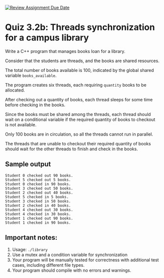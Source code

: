 [![Review Assignment Due Date](https://classroom.github.com/assets/deadline-readme-button-24ddc0f5d75046c5622901739e7c5dd533143b0c8e959d652212380cedb1ea36.svg)](https://classroom.github.com/a/ZRMh7oN8)
# Quiz 3.2b: Threads synchronization for a campus library

Write a C++ program that manages books loan for a library.

Consider that the students are threads, and the books are shared resources.

The total number of books available is 100, indicated by the global shared variable `books_available`.

The program creates six threads, each requiring `quantity` books to be allocated.

After checking out a quantity of books, each thread sleeps for some time before checking in the books.

Since the books must be shared among the threads, each thread should wait on a conditional variable if the required quantity of books to checkout is not available.

Only 100 books are in circulation, so all the threads cannot run in parallel.

The threads that are unable to checkout their required quantity of books should wait for the other threads to finish and check in the books.

## Sample output

```
Student 0 checked out 90 books.
Student 5 checked out 5 books.
Student 0 checked in 90 books.
Student 3 checked out 50 books.
Student 2 checked out 40 books.
Student 5 checked in 5 books.
Student 3 checked in 50 books.
Student 2 checked in 40 books.
Student 4 checked out 30 books.
Student 4 checked in 30 books.
Student 1 checked out 90 books.
Student 1 checked in 90 books.
```

## Important notes:
1. Usage: `./library`
1. Use a mutex and a condition variable for synchronization
1. Your program will be manually tested for correctness with additional test cases, including different file types.
1. Your program should compile with no errors and warnings.
